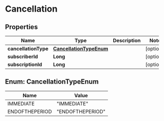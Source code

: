 
# Cancellation

## Properties
Name | Type | Description | Notes
------------ | ------------- | ------------- | -------------
**cancellationType** | [**CancellationTypeEnum**](#CancellationTypeEnum) |  |  [optional]
**subscriberId** | **Long** |  |  [optional]
**subscriptionId** | **Long** |  |  [optional]


<a name="CancellationTypeEnum"></a>
## Enum: CancellationTypeEnum
Name | Value
---- | -----
IMMEDIATE | &quot;IMMEDIATE&quot;
ENDOFTHEPERIOD | &quot;ENDOFTHEPERIOD&quot;



